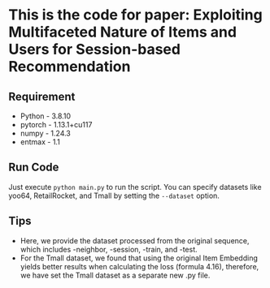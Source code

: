 # This is the code for paper: Exploiting Multifaceted Nature of Items and Users for Session-based Recommendation

## Requirement

- Python - 3.8.10
- pytorch - 1.13.1+cu117
- numpy - 1.24.3
- entmax - 1.1



## Run Code

Just execute `python main.py` to run the script. You can specify datasets like yoo64, RetailRocket, and Tmall by setting the `--dataset` option.



## Tips

- Here, we provide the dataset processed from the original sequence, which includes -neighbor, -session, -train, and -test. 
- For the Tmall dataset, we found that using the original Item Embedding yields better results when calculating the loss (formula 4.16), therefore, we have set the Tmall dataset as a separate new .py file.
